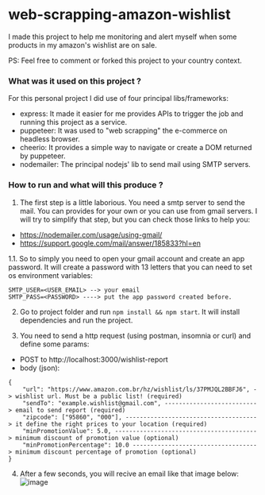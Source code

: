 # web-scrapping-amazon-wishlist
I made this project to help me monitoring and alert myself when some products in my amazon's wishlist are on sale.

PS: Feel free to comment or forked this project to your country context.

### What was it used on this project ?
For this personal project I did use of four principal libs/frameworks:
- express: It made it easier for me provides APIs to trigger the job and running this project as a service.  
- puppeteer: It was used to "web scrapping" the e-commerce on headless browser.
- cheerio: It provides a simple way to navigate or create a DOM returned by puppeteer.
- nodemailer: The principal nodejs' lib to send mail using SMTP servers.

### How to run and what will this produce ?
1. The first step is a little laborious. You need a smtp server to send the mail. You can provides for your own or you can use from gmail servers. I will try to simplify that step, but you can check those links to help you:
- https://nodemailer.com/usage/using-gmail/
- https://support.google.com/mail/answer/185833?hl=en

1.1. So to simply you need to open your gmail account and create an app password. It will create a password with 13 letters that you can need to set os environment variables:
```
SMTP_USER=<USER_EMAIL> --> your email
SMTP_PASS=<PASSWORD> ----> put the app password created before.
```

2. Go to project folder and run `npm install && npm start`. It will install dependencies and run the project.

3. You need to send a http request (using postman, insomnia or curl) and define some params:
- POST to http://localhost:3000/wishlist-report
- body (json): 
```
{
    "url": "https://www.amazon.com.br/hz/wishlist/ls/37PMJQL2BBFJ6", -> wishlist url. Must be a public list! (required)
    "sendTo": "example.wishlist@gmail.com", --------------------------> email to send report (required)
    "zipcode": ["95860", "000"], -------------------------------------> it define the right prices to your location (required)
    "minPromotionValue": 5.0, ----------------------------------------> minimum discount of promotion value (optional)
    "minPromotionPercentage": 10.0 -----------------------------------> minimum discount percentage of promotion (optional)
}
```

4. After a few seconds, you will recive an email like that image below:
![image](https://user-images.githubusercontent.com/9343013/173192258-07b585a4-fe4c-48f7-aa7c-af378213975d.png)